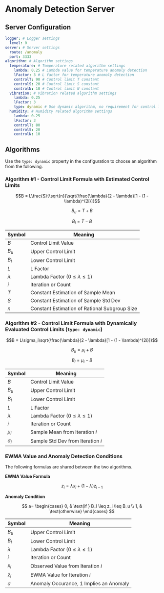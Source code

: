 # Anomaly Detection Server

## Server Configuration

```yaml
logger: # Logger settings
  level: 0
server: # Server settings
  route: /anomaly
  port: 3333
algorithm: # Algorithm settings
  temperature: # Temperature related algorithm settings
    lambda: 0.25 # Lambda value for temperature anomaly detection
    lFactor: 3 # L factor for temperature anomaly detection
    controlT: 90 # Control limit T constant
    controlS: 20 # Control limit S constant
    controlN: 10 # Control limit N constant
  vibration: # Vibration related algorithm settings
    lambda: 0.25 
    lFactor: 3
    type: dynamic # Use dynamic algorithm, no requirement for control limit T, S, or N values
  humidity: # Humidity related algorithm settings
    lambda: 0.25
    lFactor: 3
    controlT: 80
    controlS: 20
    controlN: 10
```

## Algorithms

Use the `type: dynamic` property in the configuration to choose an algorithm from the following.

### Algorithm #1 - Control Limit Formula with Estimated Control Limits

$$B = L\frac{S}{\sqrt{n}}\sqrt{\frac{\lambda}{2 - \lambda}[1 - (1 - \lambda)^{2i}]}$$

$$B_u = T + B$$

$$B_l = T - B$$

<center>

| Symbol | Meaning  |
|---|---|
| $B$  | Control Limit Value  |
| $B_u$  | Upper Control Limit  |
| $B_l$  | Lower Control Limit  |
| $L$  | L Factor  |
| $\lambda$  | Lambda Factor $(0 \leq \lambda \leq 1)$ |
| $i$  | Iteration or Count |
| $T$  | Constant Estimation of Sample Mean |
| $S$  | Constant Estimation of Sample Std Dev |
| $n$  | Constant Estimation of Rational Subgroup Size |

</center>

### Algorithm #2 - Control Limit Formula with Dynamically Evaluated Control Limits (`type: dynamic`)


$$B = L\sigma_i\sqrt{\frac{\lambda}{2 - \lambda}[1 - (1 - \lambda)^{2i}]}$$ 

$$B_u = \mu_i + B$$


$$B_l = \mu_i - B$$

<center>

| Symbol | Meaning  |
|---|---|
| $B$  | Control Limit Value  |
| $B_u$  | Upper Control Limit  |
| $B_l$  | Lower Control Limit  |
| $L$  | L Factor  |
| $\lambda$  | Lambda Factor $(0 \leq \lambda \leq 1)$ |
| $i$  | Iteration or Count |
| $\mu_i$  | Sample Mean from Iteration $i$ |
| $\sigma_i$  | Sample Std Dev from Iteration $i$ |

</center>

### EWMA Value and Anomaly Detection Conditions

The following formulas are shared between the two algorithms.

__EWMA Value Formula__

$$z_{i} = \lambda x_i + (1 - \lambda)z_{i-1}$$

__Anomaly Condition__

$$
a=
\begin{cases}
0, & \text{if } B_l \leq z_i \leq B_u \\
1, & \text{otherwise}
\end{cases}
$$


<center>

| Symbol | Meaning  |
|---|---|
| $B_u$  | Upper Control Limit  |
| $B_l$  | Lower Control Limit  |
| $\lambda$  | Lambda Factor $(0 \leq \lambda \leq 1)$ |
| $i$  | Iteration or Count |
| $x_i$  | Observed Value from Iteration $i$ |
| $z_i$  | EWMA Value for Iteration $i$ |
| $a$  | Anomaly Occurance, $1$ Implies an Anomaly |

</center>